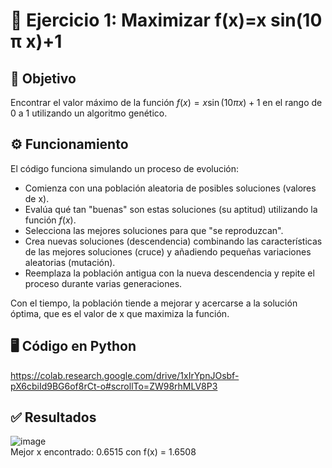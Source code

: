 # 📝 Ejercicio 1: Maximizar f(x)=x sin(10 π x)+1
## 🎯 Objetivo
Encontrar el valor máximo de la función $f(x) = x \sin(10 \pi x) + 1$ en el rango de 0 a 1 utilizando un algoritmo genético.

## ⚙️ Funcionamiento
El código funciona simulando un proceso de evolución:  
- Comienza con una población aleatoria de posibles soluciones (valores de x).  
- Evalúa qué tan "buenas" son estas soluciones (su aptitud) utilizando la función $f(x)$.
- Selecciona las mejores soluciones para que "se reproduzcan".  
- Crea nuevas soluciones (descendencia) combinando las características de las mejores soluciones (cruce) y añadiendo pequeñas variaciones aleatorias (mutación).  
- Reemplaza la población antigua con la nueva descendencia y repite el proceso durante varias generaciones.  

Con el tiempo, la población tiende a mejorar y acercarse a la solución óptima, que es el valor de x que maximiza la función.

## 🖥️ Código en Python
https://colab.research.google.com/drive/1xIrYpnJOsbf-pX6cbiId9BG6of8rCt-o#scrollTo=ZW98rhMLV8P3

## ✅ Resultados
![image](https://github.com/user-attachments/assets/0da0ed86-dfa9-4b7a-9eee-fb22760bb02b)  
Mejor x encontrado: 0.6515 con f(x) = 1.6508

